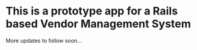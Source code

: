 # This is a prototype app for a Rails based Vendor Management System

More updates to follow soon...
